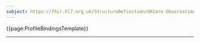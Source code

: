 ```yaml
---
subject: https://fhir.hl7.org.uk/StructureDefinition/UKCore-Observation-VitalSigns-BodyHeight
---
```


{{page:ProfileBindingsTemplate}}

---

